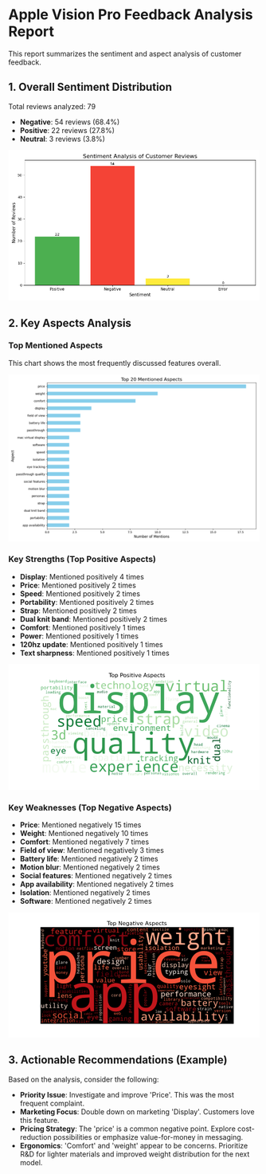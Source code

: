 # Apple Vision Pro Feedback Analysis Report

This report summarizes the sentiment and aspect analysis of customer feedback.

## 1. Overall Sentiment Distribution

Total reviews analyzed: 79

- **Negative**: 54 reviews (68.4%)
- **Positive**: 22 reviews (27.8%)
- **Neutral**: 3 reviews (3.8%)

![Sentiment Distribution](sentiment_distribution.png)

## 2. Key Aspects Analysis

### Top Mentioned Aspects
This chart shows the most frequently discussed features overall.

![Top Aspects](aspect_frequency.png)

### Key Strengths (Top Positive Aspects)

- **Display**: Mentioned positively 4 times
- **Price**: Mentioned positively 2 times
- **Speed**: Mentioned positively 2 times
- **Portability**: Mentioned positively 2 times
- **Strap**: Mentioned positively 2 times
- **Dual knit band**: Mentioned positively 2 times
- **Comfort**: Mentioned positively 1 times
- **Power**: Mentioned positively 1 times
- **120hz update**: Mentioned positively 1 times
- **Text sharpness**: Mentioned positively 1 times

![Positive Aspects Word Cloud](positive_aspects_wordcloud.png)

### Key Weaknesses (Top Negative Aspects)

- **Price**: Mentioned negatively 15 times
- **Weight**: Mentioned negatively 10 times
- **Comfort**: Mentioned negatively 7 times
- **Field of view**: Mentioned negatively 3 times
- **Battery life**: Mentioned negatively 2 times
- **Motion blur**: Mentioned negatively 2 times
- **Social features**: Mentioned negatively 2 times
- **App availability**: Mentioned negatively 2 times
- **Isolation**: Mentioned negatively 2 times
- **Software**: Mentioned negatively 2 times

![Negative Aspects Word Cloud](negative_aspects_wordcloud.png)

## 3. Actionable Recommendations (Example)

Based on the analysis, consider the following:

- **Priority Issue**: Investigate and improve 'Price'. This was the most frequent complaint.
- **Marketing Focus**: Double down on marketing 'Display'. Customers love this feature.
- **Pricing Strategy**: The 'price' is a common negative point. Explore cost-reduction possibilities or emphasize value-for-money in messaging.
- **Ergonomics**: 'Comfort' and 'weight' appear to be concerns. Prioritize R&D for lighter materials and improved weight distribution for the next model.
